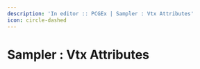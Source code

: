 ```yaml
---
description: 'In editor :: PCGEx | Sampler : Vtx Attributes'
icon: circle-dashed
---
```


# Sampler : Vtx Attributes

